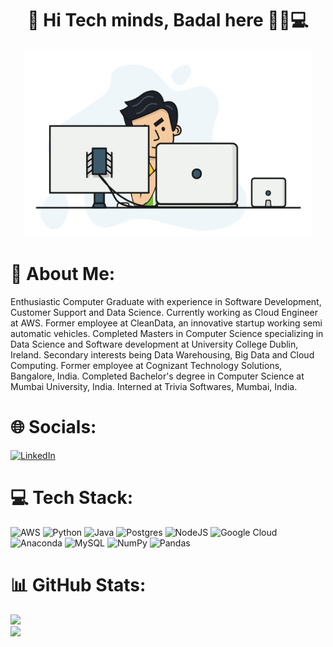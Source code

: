 <h1 align="center">
    👋 Hi Tech minds, Badal here 👦🏻💻
</h1>

<p align="center">
    <img width="460" height="300" src="https://github.com/badal-patil/badal-patil/blob/main/developer.gif">
</p>


# 💫 About Me:
Enthusiastic Computer Graduate with experience in Software Development, Customer Support and Data Science.
Currently working as Cloud Engineer at AWS. 
Former employee at CleanData, an innovative startup working semi automatic vehicles.
Completed Masters in Computer Science specializing in Data Science and Software development at University College Dublin, Ireland.
Secondary interests being Data Warehousing, Big Data and Cloud Computing.
Former employee at Cognizant Technology Solutions, Bangalore, India.
Completed Bachelor's degree in Computer Science at Mumbai University, India.
Interned at Trivia Softwares, Mumbai, India.


# 🌐 Socials:
[![LinkedIn](https://img.shields.io/badge/LinkedIn-%230077B5.svg?logo=linkedin&logoColor=white)](https://linkedin.com/in/badalpatil) 

# 💻 Tech Stack:
![AWS](https://img.shields.io/badge/AWS-%23FF9900.svg?style=for-the-badge&logo=amazon-aws&logoColor=white) ![Python](https://img.shields.io/badge/python-3670A0?style=for-the-badge&logo=python&logoColor=ffdd54) ![Java](https://img.shields.io/badge/java-%23ED8B00.svg?style=for-the-badge&logo=openjdk&logoColor=white) ![Postgres](https://img.shields.io/badge/postgres-%23316192.svg?style=for-the-badge&logo=postgresql&logoColor=white) ![NodeJS](https://img.shields.io/badge/node.js-6DA55F?style=for-the-badge&logo=node.js&logoColor=white)  ![Google Cloud](https://img.shields.io/badge/GoogleCloud-%234285F4.svg?style=for-the-badge&logo=google-cloud&logoColor=white) ![Anaconda](https://img.shields.io/badge/Anaconda-%2344A833.svg?style=for-the-badge&logo=anaconda&logoColor=white) ![MySQL](https://img.shields.io/badge/mysql-4479A1.svg?style=for-the-badge&logo=mysql&logoColor=white)   ![NumPy](https://img.shields.io/badge/numpy-%23013243.svg?style=for-the-badge&logo=numpy&logoColor=white) ![Pandas](https://img.shields.io/badge/pandas-%23150458.svg?style=for-the-badge&logo=pandas&logoColor=white)

# 📊 GitHub Stats:
![](https://github-readme-stats.vercel.app/api?username=badal-patil&theme=radical&hide_border=false&include_all_commits=false&count_private=false)<br/>
![](https://github-readme-streak-stats.herokuapp.com/?user=badal-patil&theme=radical&hide_border=false)<br/>
